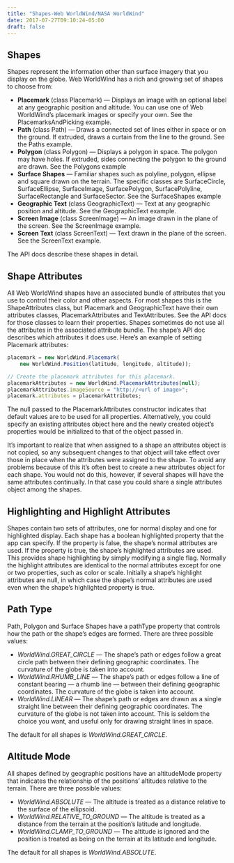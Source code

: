 ```yaml
---
title: "Shapes-Web WorldWind/NASA WorldWind"
date: 2017-07-27T09:10:24-05:00
draft: false
---
```


## Shapes

Shapes represent the information other than surface imagery that you display on the globe. Web WorldWind has a rich and growing set of shapes to choose from:

- **Placemark** (class Placemark) — Displays an image with an optional label at any geographic position and altitude. You can use one of Web WorldWind’s placemark images or specify your own. See the PlacemarksAndPicking example.
- **Path** (class Path) — Draws a connected set of lines either in space or on the ground. If extruded, draws a curtain from the line to the ground. See the Paths example.
- **Polygon** (class Polygon) — Displays a polygon in space. The polygon may have holes. If extruded, sides connecting the polygon to the ground are drawn. See the Polygons example
- **Surface Shapes** — Familiar shapes such as polyline, polygon, ellipse and square drawn on the terrain. The specific classes are SurfaceCircle, SurfaceEllipse, SurfaceImage, SurfacePolygon, SurfacePolyline, SurfaceRectangle and SurfaceSector. See the SurfaceShapes example
- **Geographic Text** (class GeographicText) — Text at any geographic position and altitude. See the GeographicText example.
- **Screen Image** (class ScreenImage) — An image drawn in the plane of the screen. See the ScreenImage example.
- **Screen Text** (class ScreenText) — Text drawn in the plane of the screen. See the ScreenText example.

The API docs describe these shapes in detail.

## Shape Attributes

All Web WorldWind shapes have an associated bundle of attributes that you use to control their color and other aspects. For most shapes this is the ShapeAttributes class, but Placemark and GeographicText have their own attributes classes, PlacemarkAttributes and TextAttributes. See the API docs for those classes to learn their properties. Shapes sometimes do not use all the attributes in the associated attribute bundle. The shape’s API doc describes which attributes it does use. Here’s an example of setting Placemark attributes:

```javascript
placemark = new WorldWind.Placemark(
    new WorldWind.Position(latitude, longitude, altitude));

// Create the placemark attributes for this placemark.
placemarkAttributes = new WorldWind.PlacemarkAttributes(null);
placemarkAttributes.imageSource = "http://<url of image>";
placemark.attributes = placemarkAttributes;
```

The null passed to the PlacemarkAttributes constructor indicates that default values are to be used for all properties. Alternatively, you could specify an existing attributes object here and the newly created object’s properties would be initialized to that of the object passed in.

It’s important to realize that when assigned to a shape an attributes object is not copied, so any subsequent changes to that object will take effect over those in place when the attributes were assigned to the shape. To avoid any problems because of this it’s often best to create a new attributes object for each shape. You would not do this, however, if several shapes will have the same attributes continually. In that case you could share a single attributes object among the shapes.

## Highlighting and Highlight Attributes

Shapes contain two sets of attributes, one for normal display and one for highlighted display. Each shape has a boolean highlighted property that the app can specify. If the property is false, the shape’s normal attributes are used. If the property is true, the shape’s highlighted attributes are used. This provides shape highlighting by simply modifying a single flag. Normally the highlight attributes are identical to the normal attributes except for one or two properties, such as color or scale. Initially a shape’s highlight attributes are null, in which case the shape’s normal attributes are used even when the shape’s highlighted property is true.

## Path Type

Path, Polygon and Surface Shapes have a pathType property that controls how the path or the shape’s edges are formed. There are three possible values:

- *WorldWind.GREAT_CIRCLE* — The shape’s path or edges follow a great circle path between their defining geographic coordinates. The curvature of the globe is taken into account.
- *WorldWind.RHUMB_LINE* — The shape’s path or edges follow a line of constant bearing — a rhumb line — between their defining geographic coordinates. The curvature of the globe is taken into account.
- *WorldWind.LINEAR* — The shape’s path or edges are drawn as a single straight line between their defining geographic coordinates. The curvature of the globe is not taken into account. This is seldom the choice you want, and useful only for drawing straight lines in space.

The default for all shapes is *WorldWind.GREAT_CIRCLE*.

## Altitude Mode

All shapes defined by geographic positions have an altitudeMode property that indicates the relationship of the positions’ altitudes relative to the terrain. There are three possible values:

- *WorldWind.ABSOLUTE* — The altitude is treated as a distance relative to the surface of the ellipsoid.
- *WorldWind.RELATIVE_TO_GROUND* — The altitude is treated as a distance from the terrain at the position’s latitude and longitude.
- *WorldWind.CLAMP_TO_GROUND* — The altitude is ignored and the position is treated as being on the terrain at its latitude and longitude.

The default for all shapes is *WorldWind.ABSOLUTE*.